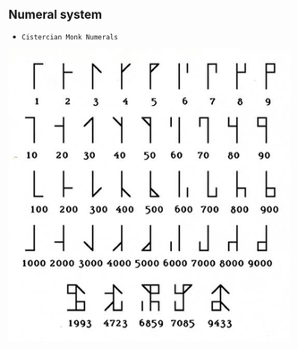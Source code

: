 ## Numeral system

- `Cistercian Monk Numerals`

![monk number](https://github.com/ByamB4/CCC/blob/master/Communication%20System/assets/img/Numeral%20System/Cistercian%20Monk%20Numerals.jpg)
